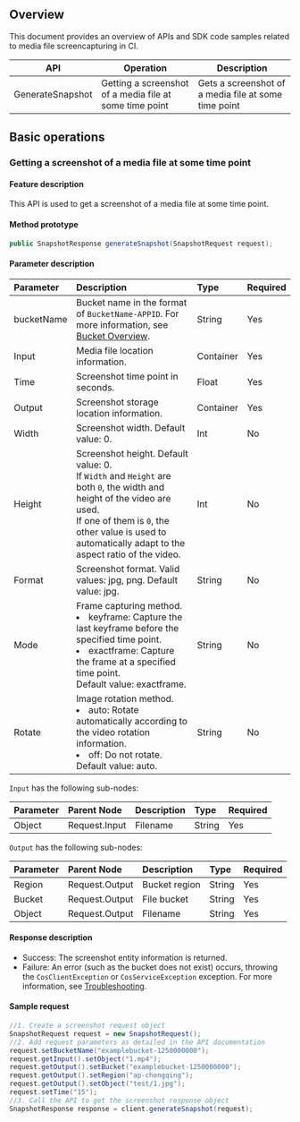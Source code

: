 
## Overview

This document provides an overview of APIs and SDK code samples related to media file screencapturing in CI.

| API | Operation |  Description |
| ------------------------------------------------------------ | ------------------ | ---------------------------------- |
| GenerateSnapshot | Getting a screenshot of a media file at some time point  | Gets a screenshot of a media file at some time point  |

## Basic operations

### Getting a screenshot of a media file at some time point

#### Feature description

This API is used to get a screenshot of a media file at some time point.

#### Method prototype

```java
public SnapshotResponse generateSnapshot(SnapshotRequest request);
```

#### Parameter description

| Parameter | Description | Type | Required |
| :----------------- | :----------------------------------------------------------- | :-------- | :------- |
| bucketName | Bucket name in the format of `BucketName-APPID`. For more information, see [Bucket Overview](https://intl.cloud.tencent.com/document/product/436/13312). | String |Yes|
| Input      | Media file location information.                                           | Container | Yes       |
| Time       | Screenshot time point in seconds.                               | Float     | Yes       |
| Output     | Screenshot storage location information.                                           | Container | Yes       |
| Width      | Screenshot width. Default value: 0.                                          | Int       | No       |
| Height | Screenshot height. Default value: 0.<br/>If `Width` and `Height` are both `0`, the width and height of the video are used. <br/>If one of them is `0`, the other value is used to automatically adapt to the aspect ratio of the video. | Int | No |
| Format | Screenshot format. Valid values: jpg, png. Default value: jpg. | String | No |
| Mode | Frame capturing method.<br><li>keyframe: Capture the last keyframe before the specified time point.<br><li>exactframe: Capture the frame at a specified time point.<br/>Default value: exactframe. | String | No |
| Rotate | Image rotation method.<br><li>auto: Rotate automatically according to the video rotation information.<br><li>off: Do not rotate.<br/>Default value: auto. | String | No |

`Input` has the following sub-nodes:

| Parameter | Parent Node | Description | Type | Required |
| :----------------- | :------------ | :--------- | :----- | :------- |
| Object             | Request.Input | Filename | String | Yes       |

`Output` has the following sub-nodes:

| Parameter | Parent Node | Description | Type | Required |
| :----------------- | :------------- | :-------------------- | :----- | :------- |
| Region             | Request.Output | Bucket region      | String | Yes       |
| Bucket             | Request.Output | File bucket | String | Yes       |
| Object             | Request.Output | Filename            | String | Yes       |

#### Response description

- Success: The screenshot entity information is returned.
- Failure: An error (such as the bucket does not exist) occurs, throwing the `CosClientException` or `CosServiceException` exception. For more information, see [Troubleshooting](https://intl.cloud.tencent.com/document/product/436/31537).

#### Sample request

```java
//1. Create a screenshot request object
SnapshotRequest request = new SnapshotRequest();
//2. Add request parameters as detailed in the API documentation
request.setBucketName("examplebucket-1250000000");
request.getInput().setObject("1.mp4");
request.getOutput().setBucket("examplebucket-1250000000");
request.getOutput().setRegion("ap-chongqing");
request.getOutput().setObject("test/1.jpg");
request.setTime("15");
//3. Call the API to get the screenshot response object
SnapshotResponse response = client.generateSnapshot(request);
```
